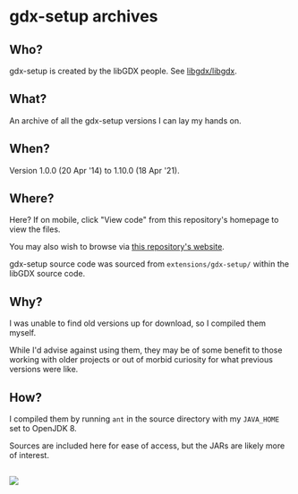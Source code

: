 # gdx-setup archives

## Who?

gdx-setup is created by the libGDX people. See [libgdx/libgdx](https://github.com/libgdx/libgdx).

## What?

An archive of all the gdx-setup versions I can lay my hands on.

## When?

Version 1.0.0 (20 Apr '14) to 1.10.0 (18 Apr '21).

## Where?

Here? If on mobile, click "View code" from this repository's homepage to view the files.

You may also wish to browse via [this repository's website](https://javacakegames.github.io/gdx-setup-archive/).

gdx-setup source code was sourced from `extensions/gdx-setup/` within the libGDX source code.

## Why?

I was unable to find old versions up for download, so I compiled them myself.

While I'd advise against using them, they may be of some benefit to those working with older projects or out of morbid curiosity for what previous versions were like.

## How?

I compiled them by running `ant` in the source directory with my `JAVA_HOME` set to OpenJDK 8.

Sources are included here for ease of access, but the JARs are likely more of interest.

## 

![](https://user-images.githubusercontent.com/86204652/126067661-47aaa52a-964e-4300-a827-22e19b65a67a.gif)
